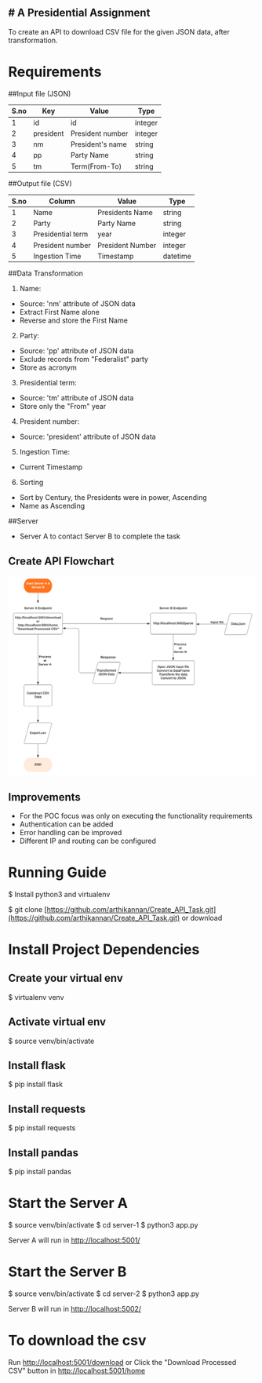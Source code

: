 ﻿﻿﻿﻿﻿﻿# ﻿﻿﻿﻿﻿﻿﻿﻿﻿﻿A Presidential Assignment
--------------------------------------------------------
To create an API to download CSV file for the given JSON data, after transformation.

# Requirements

##Input file (JSON)

|S.no| Key | Value | Type |
|----|-----|-----|----|
| 1 |  id | id | integer |
| 2 | president | President number | integer |
| 3 | nm | President's name| string |
| 4 | pp | Party Name | string |
| 5 | tm | Term(From-To) | string |

##Output file (CSV)

|S.no| Column | Value | Type |
|----|-----|-----|----|
| 1 |  Name | Presidents Name | string |
| 2 | Party | Party Name | string |
| 3 | Presidential term | year | integer |
| 4 | President number | President Number | integer |
| 5 | Ingestion Time | Timestamp | datetime |

##Data Transformation

1.  Name:
 - Source: 'nm' attribute of JSON data
 - Extract First Name alone
 - Reverse and store the First Name
2. Party:
 - Source: 'pp' attribute of JSON data
 - Exclude records from "Federalist" party
 - Store as acronym
3. Presidential term:
 - Source: 'tm' attribute of JSON data
 - Store only the "From" year
4. President number:
 - Source: 'president' attribute of JSON data
5. Ingestion Time:
 - Current Timestamp
6. Sorting
 - Sort by Century, the Presidents were in power, Ascending
 - Name as Ascending

##Server 

- Server A to contact Server B to complete the task 
  
## Create API Flowchart

![](Create_API_Flowchart.png)


## Improvements
- For the POC focus was only on executing the functionality requirements
- Authentication can be added
- Error handling can be improved
- Different IP and routing can be configured


# Running Guide

$ Install python3 and virtualenv

$ git clone [https://github.com/arthikannan/Create_API_Task.git](https://github.com/arthikannan/Create_API_Task.git) or download

# Install Project Dependencies

## Create your virtual env
$ virtualenv venv

## Activate virtual env
$ source venv/bin/activate

## Install flask
$ pip install flask

## Install requests
$ pip install requests

## Install pandas
$ pip install pandas

# Start the Server A
$ source venv/bin/activate
$ cd server-1
$ python3 app.py

Server A will run in
[http://localhost:5001/](http://localhost:5001/)

# Start the Server B
$ source venv/bin/activate
$ cd server-2
$ python3 app.py

Server B will run in 
[http://localhost:5002/](http://localhost:5002/)

# To download the csv

Run [http://localhost:5001/download](http://localhost:5001/download)
or
Click the "Download Processed CSV" button in [http://localhost:5001/home](http://localhost:5001/home)
